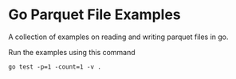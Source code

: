 # Go Parquet File Examples

A collection of examples on reading and writing parquet files in go.

Run the examples using this command
```
go test -p=1 -count=1 -v .
```
